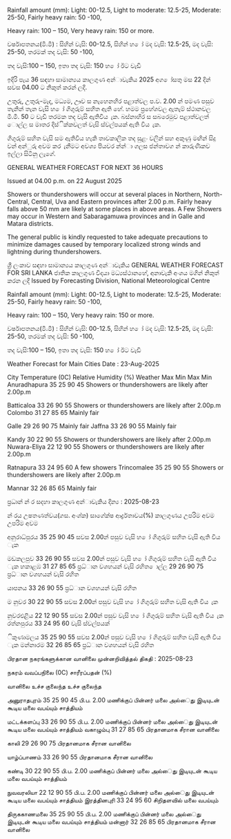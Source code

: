 Rainfall amount (mm): Light: 00-12.5, Light to moderate: 12.5-25, Moderate: 25-50, Fairly heavy rain: 50 -100,

Heavy rain: 100 – 150, Very heavy rain: 150 or more.

වර්ෂාපතනය(මි.මී) : සිහින් වැසි: 00-12.5, සිහින් හ ෝ මද වැසි: 12.5-25, මද වැසි: 25-50, තරමක් තද වැසි: 50 -100,

තද වැසි:100 – 150, ඉතා තද වැසි: 150 හ ෝ ඊට වැඩි

ඉදිරි පැය 36 සඳහා සාමාන්‍යය කාලගුණ අන්‍ාවැකිය 2025 අග ෝසතු මස 22 දින්‍ සවස 04.00 ට නිකුත් කරන්‍ ලදි.

උතුරු, උතුරු-මැද, මධ්‍යම, ඌව ස නැහෙනහිර පළාත්වල ප.ව. 2.00 න් පමණ පසුව තැනින් තැන වැසි හ ෝ ගිගුරුම් සහිත ඇති හේ. හමම ප්‍රහේශවල ඇතැම් ස්ථානවල මි.මී. 50 ට වැඩි තරමක තද වැසි ඇතිවිය ැක. බස්නාහිර ස සබරෙමුව පළාත්වලත් ොල්ල ස මාතර දිස්ික්කවලත් වැසි ස්වල්පයක් ඇති විය ැක.

ගිගුරුම් සහිත වැසි සම ඇතිවිය හැකි තාවකාලික තද සුළං වලින් සහ අකුණු මඟින් සිදු වන්‍ අන්‍ුරු අවම කර ැනීමට අවශ්‍ය පියවර න්න්‍ා ගලස ජන්‍තාවග න් කාරුණිකව ඉල්ලා සිටිනු ලැගේ.

GENERAL WEATHER FORECAST FOR NEXT 36 HOURS

Issued at 04.00 p.m. on 22 August 2025

Showers or thundershowers will occur at several places in Northern, North-Central, Central, Uva and Eastern provinces after 2.00 p.m. Fairly heavy falls above 50 mm are likely at some places in above areas. A Few Showers may occur in Western and Sabaragamuwa provinces and in Galle and Matara districts.

The general public is kindly requested to take adequate precautions to minimize damages caused by temporary localized strong winds and lightning during thundershowers.

ශ්‍රී ලංකාව සඳහා සාමාන්‍යය කාලගුණ අන්‍ාවැකිය GENERAL WEATHER FORECAST FOR SRI LANKA ජාතික කාලගුණ විදයා මධ්‍යස්ථානහේ, අනාවැකි අංශය මගින් නිකුත් කරන ලදි Issued by Forecasting Division, National Meteorological Centre

Rainfall amount (mm): Light: 00-12.5, Light to moderate: 12.5-25, Moderate: 25-50, Fairly heavy rain: 50 -100,

Heavy rain: 100 – 150, Very heavy rain: 150 or more.

වර්ෂාපතනය(මි.මී) : සිහින් වැසි: 00-12.5, සිහින් හ ෝ මද වැසි: 12.5-25, මද වැසි: 25-50, තරමක් තද වැසි: 50 -100,

තද වැසි:100 – 150, ඉතා තද වැසි: 150 හ ෝ ඊට වැඩි

Weather Forecast for Main Cities Date : 23-Aug-2025

City Temperature (0C) Relative Humidity (%) Weather Max Min Max Min Anuradhapura 35 25 90 45 Showers or thundershowers are likely after 2.00p.m

Batticaloa 33 26 90 55 Showers or thundershowers are likely after 2.00p.m Colombo 31 27 85 65 Mainly fair

Galle 29 26 90 75 Mainly fair Jaffna 33 26 90 55 Mainly fair

Kandy 30 22 90 55 Showers or thundershowers are likely after 2.00p.m Nuwara-Eliya 22 12 90 55 Showers or thundershowers are likely after 2.00p.m

Ratnapura 33 24 95 60 A few showers Trincomalee 35 25 90 55 Showers or thundershowers are likely after 2.00p.m

Mannar 32 26 85 65 Mainly fair

ප්‍රධාන්‍ න්‍ ර සදහා කාලගුණ අන්‍ාවැකිය දින්‍ය : 2025-08-23

න්‍ රය උෂතණත්වය(ගස. අංශ්‍ක) සාගේක්ෂ ආර්ද්‍රතාවය(%) කාලගුණය උපරිම අවම උපරිම අවම

අනුරාධ්‍පුරය 35 25 90 45 සවස 2.00න් පසුව වැසි හ ෝ ගිගුරුම් සහිත වැසි ඇති විය ැක

මඩකලපුව 33 26 90 55 සවස 2.00න් පසුව වැසි හ ෝ ගිගුරුම් සහිත වැසි ඇති විය ැක හකාළඹ 31 27 85 65 ප්‍රධ්‍ාන වශහයන් වැසි රහිත ොල්ල 29 26 90 75 ප්‍රධ්‍ාන වශහයන් වැසි රහිත

යාපනය 33 26 90 55 ප්‍රධ්‍ාන වශහයන් වැසි රහිත

ම නුවර 30 22 90 55 සවස 2.00න් පසුව වැසි හ ෝ ගිගුරුම් සහිත වැසි ඇති විය ැක

නුවරඑළිය 22 12 90 55 සවස 2.00න් පසුව වැසි හ ෝ ගිගුරුම් සහිත වැසි ඇති විය ැක රත්නපුරය 33 24 95 60 වැසි ස්වල්පයක්

ිකුණාමලය 35 25 90 55 සවස 2.00න් පසුව වැසි හ ෝ ගිගුරුම් සහිත වැසි ඇති විය ැක මන්නාරම 32 26 85 65 ප්‍රධ්‍ාන වශහයන් වැසි රහිත

பிரதான நகரங்களுக்கான வானிலை முன்னறிவித்தல் திகதி : 2025-08-23

நகரம் வவப்பநிலை (0C) சாரீரப்பதன் (%)

வானிலை உச்ச குலைந்த உச்ச குலைந்த

அனுராதபுரம் 35 25 90 45 பி.ப. 2.00 மணிக்குப் பின்னர் மலை அல்ைது இடியுடன் கூடிய மலை வபய்யும் சாத்தியம்

மட்டக்களப்பு 33 26 90 55 பி.ப. 2.00 மணிக்குப் பின்னர் மலை அல்ைது இடியுடன் கூடிய மலை வபய்யும் சாத்தியம் வகாழும்பு 31 27 85 65 பிரதானமாக சீரான வானிலை

காலி 29 26 90 75 பிரதானமாக சீரான வானிலை

யாழ்ப்பாணம் 33 26 90 55 பிரதானமாக சீரான வானிலை

கண்டி 30 22 90 55 பி.ப. 2.00 மணிக்குப் பின்னர் மலை அல்ைது இடியுடன் கூடிய மலை வபய்யும் சாத்தியம்

நுவவரலியா 22 12 90 55 பி.ப. 2.00 மணிக்குப் பின்னர் மலை அல்ைது இடியுடன் கூடிய மலை வபய்யும் சாத்தியம் இரத்தினபுரி 33 24 95 60 சிறிதளவில் மலை வபய்யும்

திருககாணமலை 35 25 90 55 பி.ப. 2.00 மணிக்குப் பின்னர் மலை அல்ைது இடியுடன் கூடிய மலை வபய்யும் சாத்தியம் மன்னார் 32 26 85 65 பிரதானமாக சீரான வானிலை